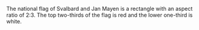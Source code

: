 The national flag of Svalbard and Jan Mayen is a rectangle with an aspect ratio of 2:3. The top two-thirds of the flag is red and the lower one-third is white.